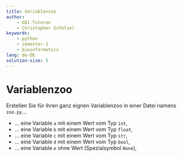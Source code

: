 ```yaml
---
title: Variablenzoo
author:
    - GDI-Tutoren
    - Christopher Schölzel
keywords:
    - python
    - semester-1
    - bioinformatics
lang: de-DE
solution-size: 5
---
```


# Variablenzoo

Erstellen Sie für ihren ganz eignen Variablenzoo in einer Datei namens `zoo.py`...

* ... eine Variable `a` mit einem Wert vom Typ `int`,
* ... eine Variable `b` mit einem Wert vom Typ `float`,
* ... eine Variable `c` mit einem Wert vom Typ `str`,
* ... eine Variable `d` mit einem Wert vom Typ `bool`,
* ... eine Variable `e` ohne Wert (Spezialsymbol `None`),
